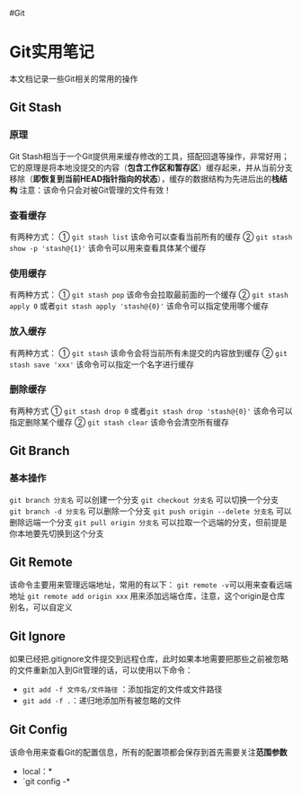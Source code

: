 #Git
# Git实用笔记
本文档记录一些Git相关的常用的操作
## Git Stash
### 原理
Git Stash相当于一个Git提供用来缓存修改的工具，搭配回退等操作，非常好用；它的原理是将本地没提交的内容（**包含工作区和暂存区**）缓存起来，并从当前分支移除（**即恢复到当前HEAD指针指向的状态**），缓存的数据结构为先进后出的**栈结构**
注意：该命令只会对被Git管理的文件有效！
### 查看缓存
有两种方式：
① `git stash list` 该命令可以查看当前所有的缓存
② `git stash show -p 'stash@{1}'` 该命令可以用来查看具体某个缓存
### 使用缓存
有两种方式：
① `git stash pop` 该命令会拉取最前面的一个缓存
② `git stash apply 0` 或者`git stash apply 'stash@{0}'` 该命令可以指定使用哪个缓存
### 放入缓存
有两种方式：
① `git stash` 该命令会将当前所有未提交的内容放到缓存
② `git stash save 'xxx'` 该命令可以指定一个名字进行缓存
### 删除缓存
有两种方式
① `git stash drop 0` 或者`git stash drop 'stash@{0}'` 该命令可以指定删除某个缓存
② `git stash clear` 该命令会清空所有缓存
## Git Branch
### 基本操作
`git branch 分支名` 可以创建一个分支
`git checkout 分支名` 可以切换一个分支
`git branch -d 分支名` 可以删除一个分支
`git push origin --delete 分支名` 可以删除远端一个分支
`git pull origin 分支名` 可以拉取一个远端的分支，但前提是你本地要先切换到这个分支
## Git Remote
该命令主要用来管理远端地址，常用的有以下：
`git remote -v`可以用来查看远端地址
`git remote add origin xxx` 用来添加远端仓库，注意，这个origin是仓库别名，可以自定义
## Git Ignore
如果已经把.gitignore文件提交到远程仓库，此时如果本地需要把那些之前被忽略的文件重新加入到Git管理的话，可以使用以下命令：
* `git add -f 文件名/文件路径` ：添加指定的文件或文件路径
* `git add -f .`：递归地添加所有被忽略的文件
## Git Config
该命令用来查看Git的配置信息，所有的配置项都会保存到首先需要关注**范围参数**
* local：*
* `git config -*